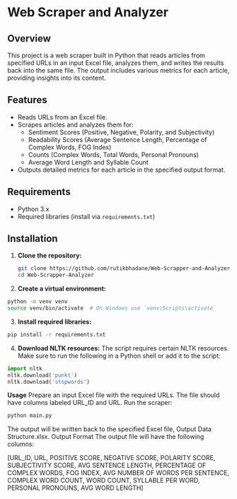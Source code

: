 # Web Scraper and Analyzer

## Overview
This project is a web scraper built in Python that reads articles from specified URLs in an input Excel file, analyzes them, and writes the results back into the same file. The output includes various metrics for each article, providing insights into its content.

## Features
- Reads URLs from an Excel file.
- Scrapes articles and analyzes them for:
  - Sentiment Scores (Positive, Negative, Polarity, and Subjectivity)
  - Readability Scores (Average Sentence Length, Percentage of Complex Words, FOG Index)
  - Counts (Complex Words, Total Words, Personal Pronouns)
  - Average Word Length and Syllable Count
- Outputs detailed metrics for each article in the specified output format.

## Requirements
- Python 3.x
- Required libraries (install via `requirements.txt`)

## Installation
1. **Clone the repository:**
   ```bash
   git clone https://github.com/rutikbhadane/Web-Scrapper-and-Analyzer.git
   cd Web-Scrapper-Analyzer
2. **Create a virtual environment:**
```bash
python -m venv venv
source venv/bin/activate  # On Windows use `venv\Scripts\activate`
```
3. **Install required libraries:**
```bash
pip install -r requirements.txt
```
4. **Download NLTK resources:**
    The script requires certain NLTK resources. Make sure to run the following in a Python shell or add it to the script:
   
```python
import nltk
nltk.download('punkt')
nltk.download('stopwords')
```

**Usage**
Prepare an input Excel file with the required URLs. The file should have columns labeled URL_ID and URL.
Run the scraper:
```bash
python main.py
```
The output will be written back to the specified Excel file, Output Data Structure.xlsx.
Output Format
The output file will have the following columns:

[URL_ID, URL, POSITIVE SCORE, NEGATIVE SCORE, POLARITY SCORE, SUBJECTIVITY SCORE, AVG SENTENCE LENGTH, PERCENTAGE OF COMPLEX WORDS, FOG INDEX, AVG NUMBER OF WORDS PER SENTENCE, COMPLEX WORD COUNT, WORD COUNT, SYLLABLE PER WORD, PERSONAL PRONOUNS, AVG WORD LENGTH]
